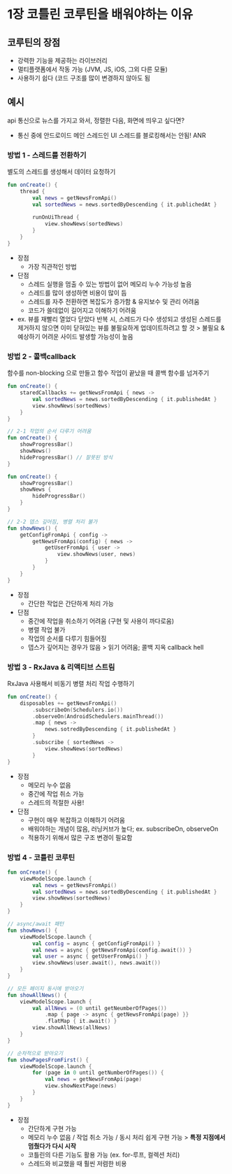 # 1장 코틀린 코루틴을 배워야하는 이유



## 코루틴의 장점

* 강력한 기능을 제공하는 라이브러리
* 멀티플랫폼에서 작동 가능 (JVM, JS, iOS, 그외 다른 모듈)
* 사용하기 쉽다 (코드 구조를 많이 변경하지 않아도 됨



## 예시

api 통신으로 뉴스를 가지고 와서, 정렬한 다음, 화면에 띄우고 싶다면?

* 통신 중에 안드로이드 메인 스레드인 UI 스레드를 블로킹해서는 안됨! ANR

### 방법 1 - 스레드를 전환하기

별도의 스레드를 생성해서 데이터 요청하기

```kotlin
fun onCreate() {
    thread {
        val news = getNewsFromApi()
        val sortedNews = news.sortedByDescending { it.publichedAt }
        
        runOnUiThread {
            view.showNews(sortedNews)
        }
    }
}
```

* 장점
  * 가장 직관적인 방법
* 단점
  * 스레드 실행을 멈출 수 있는 방법이 없어 메모리 누수 가능성 높음
  * 스레드를 많이 생성하면 비용이 많이 듬
  * 스레드를 자주 전환하면 복잡도가 증가함 & 유지보수 및 관리 어려움
  * 코드가 쓸데없이 길어지고 이해하기 어려움
* ex. 뷰를 재빨리 열었다 닫았다 반복 시, 스레드가 다수 생성되고 생성된 스레드를 제거하지 않으면 이미 닫혀있는 뷰를 불필요하게 업데이트하려고 할 것 > 불필요 & 예상하기 어려운 사이드 발생할 가능성이 높음



### 방법 2 - 콜백callback

함수를 non-blocking 으로 만들고 함수 작업이 끝났을 때 콜백 함수를 넘겨주기

```kotlin
fun onCreate() {
    staredCallbacks += getNewsFromApi { news ->
        val sortedNews = news.sortedByDescending { it.publishedAt }
        view.showNews(sortedNews)
    }
}

// 2-1 작업의 순서 다루기 어려움
fun onCreate() {
    showProgressBar()
    showNews()
    hideProgressBar() // 잘못된 방식
}

fun onCreate() {
    showProgressBar()
    showNews {
        hideProgressBar()
    }
}

// 2-2 뎁스 깊어짐, 병렬 처리 불가
fun showNews() {
    getConfigFromApi { config ->
        getNewsFromApi(config) { news ->
            getUserFromApi { user ->
                view.showNews(user, news)
            }
        }
    }
}
```

* 장점
  * 간단한 작업은 간단하게 처리 가능
* 단점
  * 중간에 작업을 취소하기 어려움 (구현 및 사용이 까다로움)
  * 병렬 작업 불가
  * 작업의 순서를 다루기 힘들어짐
  * 뎁스가 깊어지는 경우가 많음 > 읽기 어려움; 콜백 지옥 callback hell



### 방법 3 - RxJava & 리액티브 스트림

RxJava 사용해서 비동기 병렬 처리 작업 수행하기

```kotlin
fun onCreate() {
    disposables += getNewsFromApi()
        .subscribeOn(Schedulers.io())
        .observeOn(AndroidSchedulers.mainThread())
        .map { news ->
            news.sotredByDescending { it.publishedAt }
        }
        .subscribe { sortedNews ->
            view.showNews(sortedNews)
        }
}
```

* 장점
  * 메모리 누수 없음
  * 중간에 작업 취소 가능
  * 스레드의 적절한 사용!
* 단점
  * 구현이 매우 복잡하고 이해하기 어려움
  * 배워야하는 개념이 많음, 러닝커브가 높다; ex. subscribeOn, observeOn
  * 적용하기 위해서 많은 구조 변경이 필요함



### 방법 4 - 코틀린 코루틴

```kotlin
fun onCreate() {
    viewModelScope.launch {
        val news = getNewsFromApi()
        val sortedNews = news.sortedByDescending { it.publishedAt }
        view.showNews(sortedNews)
    }
}

// async/await 패턴
fun showNews() {
    viewModelScope.launch {
        val config = async { getConfigFromApi() }
        val news = async { getNewsFromApi(config.await()) }
        val user = async { getUserFromApi() }
        view.showNews(user.await(), news.await())
    }
}

// 모든 페이지 동시에 받아오기
fun showAllNews() {
    viewModelScope.launch {
        val allNews = (0 until getNeumberOfPages())
            .map { page -> async { getNewsFromApi(page) }}
            .flatMap { it.await() }
        view.showAllNews(allNews)
    }
}

// 순차적으로 받아오기
fun showPagesFromFirst() {
    viewModelScope.launch {
        for (page in 0 until getNumberOfPages()) {
            val news = getNewsFromApi(page)
            view.showNextPage(news)
        }
    }
}
```

* 장점
  * 간단하게 구현 가능
  * 메모리 누수 없음 / 작업 취소 가능 / 동시 처리 쉽게 구현 가능 > **특정 지점에서 멈췄다가 다시 시작**
  * 코틀린의 다른 기능도 활용 가능 (ex. for-루프, 컬렉션 처리)
  * 스레드와 비교했을 때 훨씬 저렴한 비용

